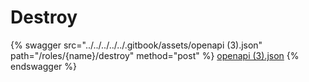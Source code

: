 # Destroy

{% swagger src="../../../../../.gitbook/assets/openapi (3).json" path="/roles/{name}/destroy" method="post" %}
[openapi (3).json](<../../../../../.gitbook/assets/openapi (3).json>)
{% endswagger %}

